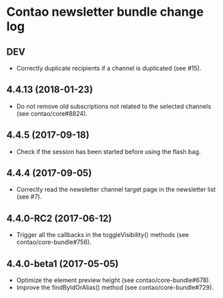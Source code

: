 # Contao newsletter bundle change log

## DEV

 * Correctly duplicate recipients if a channel is duplicated (see #15).

## 4.4.13 (2018-01-23)

 * Do not remove old subscriptions not related to the selected channels (see contao/core#8824).

## 4.4.5 (2017-09-18)

 * Check if the session has been started before using the flash bag.

## 4.4.4 (2017-09-05)

 * Correctly read the newsletter channel target page in the newsletter list (see #7).

## 4.4.0-RC2 (2017-06-12)

 * Trigger all the callbacks in the toggleVisibility() methods (see contao/core-bundle#756).

## 4.4.0-beta1 (2017-05-05)

 * Optimize the element preview height (see contao/core-bundle#678).
 * Improve the findByIdOrAlias() method (see contao/core-bundle#729).
